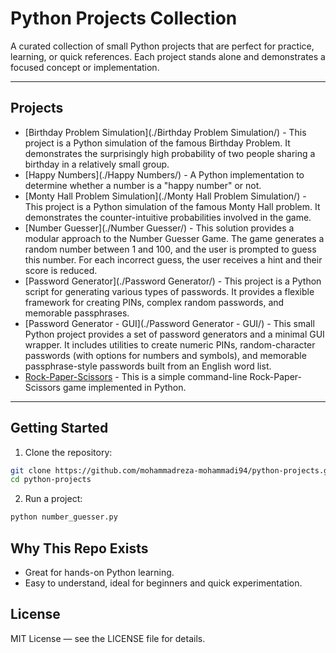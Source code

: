 # Python Projects Collection
A curated collection of small Python projects that are perfect for practice, learning, or quick references. Each project stands alone and demonstrates a focused concept or implementation.

---

## Projects

<!-- PROJECTS_LIST_START -->
- [Birthday Problem Simulation](./Birthday Problem Simulation/) - This project is a Python simulation of the famous Birthday Problem. It demonstrates the surprisingly high probability of two people sharing a birthday in a relatively small group.
- [Happy Numbers](./Happy Numbers/) - A Python implementation to determine whether a number is a "happy number" or not.
- [Monty Hall Problem Simulation](./Monty Hall Problem Simulation/) - This project is a Python simulation of the famous Monty Hall problem. It demonstrates the counter-intuitive probabilities involved in the game.
- [Number Guesser](./Number Guesser/) - This solution provides a modular approach to the Number Guesser Game. The game generates a random number between 1 and 100, and the user is prompted to guess this number. For each incorrect guess, the user receives a hint and their score is reduced.
- [Password Generator](./Password Generator/) - This project is a Python script for generating various types of passwords. It provides a flexible framework for creating PINs, complex random passwords, and memorable passphrases.
- [Password Generator - GUI](./Password Generator - GUI/) - This small Python project provides a set of password generators and a minimal GUI wrapper. It includes utilities to create numeric PINs, random-character passwords (with options for numbers and symbols), and memorable passphrase-style passwords built from an English word list.
- [Rock-Paper-Scissors](./Rock-Paper-Scissors/) - This is a simple command-line Rock-Paper-Scissors game implemented in Python.
<!-- PROJECTS_LIST_END -->

---

## Getting Started

1. Clone the repository:
```bash
git clone https://github.com/mohammadreza-mohammadi94/python-projects.git
cd python-projects
```

2. Run a project:
```bash
python number_guesser.py
```


## Why This Repo Exists

* Great for hands-on Python learning.
* Easy to understand, ideal for beginners and quick experimentation.


## License

MIT License — see the LICENSE file for details.